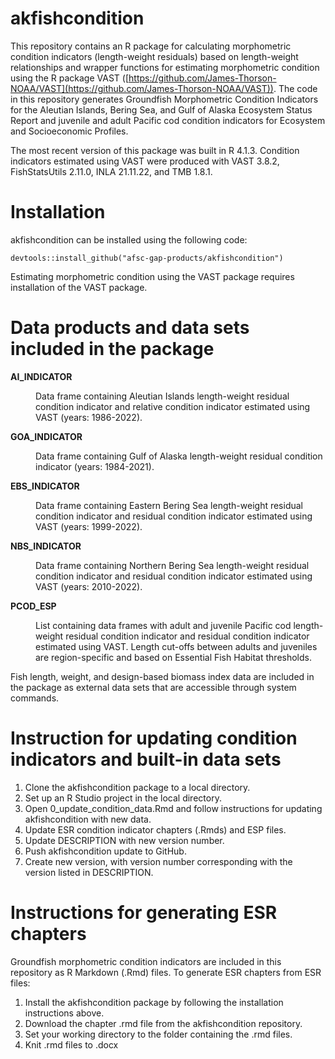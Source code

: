 # akfishcondition
This repository contains an R package for calculating morphometric condition indicators (length-weight residuals) based on length-weight relationships and wrapper functions for estimating morphometric condition using the R package VAST ([https://github.com/James-Thorson-NOAA/VAST](https://github.com/James-Thorson-NOAA/VAST)). The code in this repository generates Groundfish Morphometric Condition Indicators for the Aleutian Islands, Bering Sea, and Gulf of Alaska Ecosystem Status Report and juvenile and adult Pacific cod condition indicators for Ecosystem and Socioeconomic Profiles. 

The most recent version of this package was built in R 4.1.3. Condition indicators estimated using VAST were produced with VAST 3.8.2, FishStatsUtils 2.11.0, INLA 21.11.22, and TMB 1.8.1.

# Installation

akfishcondition can be installed using the following code:

```{r}
devtools::install_github("afsc-gap-products/akfishcondition")
```
Estimating morphometric condition using the VAST package requires installation of the VAST package. 

# Data products and data sets included in the package


<dl>
<dt><b>AI_INDICATOR</b></dt>
<dd><p>Data frame containing Aleutian Islands length-weight residual condition indicator and relative condition indicator estimated using VAST (years: 1986-2022).</p></dd>
<dt><b>GOA_INDICATOR</b></dt>
<dd><p>Data frame containing Gulf of Alaska length-weight residual condition indicator (years: 1984-2021).</p></dd>
<dt><b>EBS_INDICATOR</b></dt>
<dd><p>Data frame containing Eastern Bering Sea length-weight residual condition indicator and residual condition indicator estimated using VAST (years: 1999-2022).</p></dd>
<dt><b>NBS_INDICATOR</b></dt>
<dd><p>Data frame containing Northern Bering Sea length-weight residual condition indicator and residual condition indicator estimated using VAST (years: 2010-2022).</p></dd>
<dt><b>PCOD_ESP</b></dt>
<dd><p>List containing data frames with adult and juvenile Pacific cod length-weight residual condition indicator and residual condition indicator estimated using VAST. Length cut-offs between adults and juveniles are region-specific and based on Essential Fish Habitat thresholds.</p></dd>
</dl>

Fish length, weight, and design-based biomass index data are included in the package as external data sets that are accessible through system commands.


# Instruction for updating condition indicators and built-in data sets

1. Clone the akfishcondition package to a local directory.
2. Set up an R Studio project in the local directory.
3. Open 0_update_condition_data.Rmd and follow instructions for updating akfishcondition with new data.
4. Update ESR condition indicator chapters (.Rmds) and ESP files.
5. Update DESCRIPTION with new version number.
6. Push akfishcondition update to GitHub.
7. Create new version, with version number corresponding with the version listed in DESCRIPTION.

# Instructions for generating ESR chapters

Groundfish morphometric condition indicators are included in this repository as R Markdown (.Rmd) files. To generate ESR chapters from ESR files:

1. Install the akfishcondition package by following the installation instructions above.
2. Download the chapter .rmd file from the akfishcondition repository.
3. Set your working directory to the folder containing the .rmd files.
4. Knit .rmd files to .docx